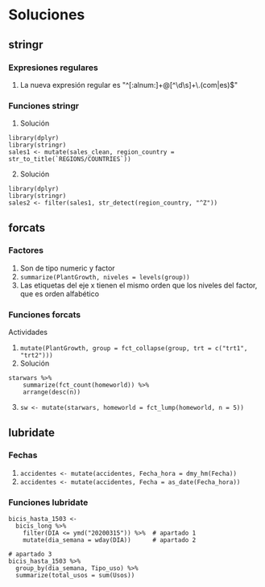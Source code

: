 # Soluciones

## stringr

### Expresiones regulares

1. La nueva expresión regular es "^[:alnum:]+@[^\\d\\s]+\\.(com|es)$"

### Funciones stringr

1. Solución

```{r}
library(dplyr)
library(stringr)
sales1 <- mutate(sales_clean, region_country = str_to_title(`REGIONS/COUNTRIES`))
```

2. Solución

```{r}
library(dplyr)
library(stringr)
sales2 <- filter(sales1, str_detect(region_country, "^Z"))
```

## forcats

### Factores

1. Son de tipo numeric y factor
2. `summarize(PlantGrowth, niveles = levels(group))`
3. Las etiquetas del eje x tienen el mismo orden que los niveles del factor, que es orden alfabético

### Funciones forcats

Actividades

1. `mutate(PlantGrowth, group = fct_collapse(group, trt = c("trt1", "trt2")))`
2. Solución

```{r}
starwars %>%
    summarize(fct_count(homeworld)) %>%
    arrange(desc(n))
```

3. `sw <- mutate(starwars, homeworld = fct_lump(homeworld, n = 5))`

## lubridate

### Fechas

1. `accidentes <- mutate(accidentes, Fecha_hora = dmy_hm(Fecha))`
2. `accidentes <- mutate(accidentes, Fecha = as_date(Fecha_hora))`

### Funciones lubridate

```{r}
bicis_hasta_1503 <-
  bicis_long %>%
    filter(DIA <= ymd("20200315")) %>%  # apartado 1
    mutate(dia_semana = wday(DIA))      # apartado 2

# apartado 3
bicis_hasta_1503 %>%
  group_by(dia_semana, Tipo_uso) %>%
  summarize(total_usos = sum(Usos))
```
